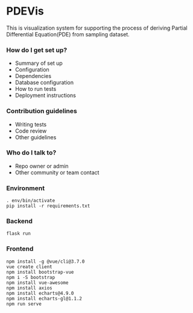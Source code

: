 # PDEVis #

This is visualization system for supporting the process of deriving Partial Differential Equation(PDE) from sampling dataset.

### How do I get set up? ###

* Summary of set up
* Configuration
* Dependencies
* Database configuration
* How to run tests
* Deployment instructions

### Contribution guidelines ###

* Writing tests
* Code review
* Other guidelines

### Who do I talk to? ###

* Repo owner or admin
* Other community or team contact

### Environment ###
```
. env/bin/activate
pip install -r requirements.txt
```

### Backend ###
```
flask run
```

### Frontend ###
```
npm install -g @vue/cli@3.7.0
vue create client
npm install bootstrap-vue
npm i -S bootstrap
npm install vue-awesome
npm install axios
npm install echarts@4.9.0
npm install echarts-gl@1.1.2
npm run serve
```